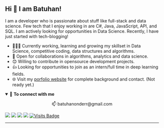## Hi 👋 I am Batuhan! 

I am a developer who is passionate about stuff like full-stack and data science. Few tech that I enjoy working in are C#, Java, JavaScript, API, and  SQL. I am actively looking for opportunities in Data Science. Recently, I have just started with tech-blogging!

- 👨🏽‍💻 Currently working, learning and growing my skillset in Data Science, competitive coding, data structures and algorithms.
- 🤝 Open for collaborations in algorithms, analytics and data science.
- 😊 Willing to contribute in opensource development projects.
- 👍 Looking for opportunities to join as an intern/full time in deep learning fields.
- 🌐 Visit my [porfolio website](https://batuhanonder.github.io/) for complete background and contact. (Not ready yet.)

<details open>
<summary>🤝 <b>To connect with me</b></summary>
<p align = "center">
📫 batuhanonderr@gmail.com
  </p>

<p align = "center">
 
[<img src ="https://img.shields.io/badge/portfolio-%23.svg?&style=for-the-badge&logo=&logoColor=white%22">](https://batuhanonder.github.io/)
[<img src="https://img.shields.io/badge/twitter-%231DA1F2.svg?&style=for-the-badge&logo=twitter&logoColor=white" />](https://twitter.com/batuhan_onderr) 
[<img src="https://img.shields.io/badge/medium-%2312100E.svg?&style=for-the-badge&logo=medium&logoColor=white" />](https://medium.com/@batuhanonderr)
[<img src="https://img.shields.io/badge/linkedin-%230077B5.svg?&style=for-the-badge&logo=linkedin&logoColor=white" />](https://www.linkedin.com/in/batuhanonderr/)
[![Visits Badge](https://badges.pufler.dev/visits/pr2tik1/pr2tik1?style=for-the-badge)](https://github.com/BatuhanOnder/)

</p>

</details>

---
